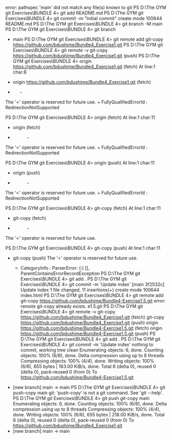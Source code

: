 error: pathspec 'main' did not match any file(s) known to git
PS D:\The GYM git Exercises\BUNDLE 4> git add README.md
PS D:\The GYM git Exercises\BUNDLE 4> git commit -m "Initial commit"
 create mode 100644 README.md
PS D:\The GYM git Exercises\BUNDLE 4> git branch -M main
PS D:\The GYM git Exercises\BUNDLE 4> git branch
* main
PS D:\The GYM git Exercises\BUNDLE 4> git remote add git-copy https://github.com/bdushime/Bundle4_Exercise1.git
PS D:\The GYM git Exercises\BUNDLE 4> git remote -v
git-copy        https://github.com/bdushime/Bundle4_Exercise1.git (push)
PS D:\The GYM git Exercises\BUNDLE 4> origin <https://github.com/bdushime/Bundle4_Exercise1.git> (fetch)
At line:1 char:8
+ origin <https://github.com/bdushime/Bundle4_Exercise1.git> (fetch)
+        ~
The '<' operator is reserved for future use.
    + FullyQualifiedErrorId : RedirectionNotSupported
 
PS D:\The GYM git Exercises\BUNDLE 4> origin    <URL of the first remote> (fetch)
At line:1 char:11
+ origin    <URL of the first remote> (fetch)
+           ~
The '<' operator is reserved for future use.
    + FullyQualifiedErrorId : RedirectionNotSupported
 
PS D:\The GYM git Exercises\BUNDLE 4> origin    <URL of the first remote> (push)
At line:1 char:11
+ origin    <URL of the first remote> (push)
+           ~
The '<' operator is reserved for future use.
    + FullyQualifiedErrorId : RedirectionNotSupported
 
PS D:\The GYM git Exercises\BUNDLE 4> git-copy  <URL of the new remote> (fetch)
At line:1 char:11
+ git-copy  <URL of the new remote> (fetch)
+           ~
The '<' operator is reserved for future use.
 
PS D:\The GYM git Exercises\BUNDLE 4> git-copy  <URL of the new remote> (push)
At line:1 char:11
+ git-copy  <URL of the new remote> (push)
The '<' operator is reserved for future use.
    + CategoryInfo          : ParserError: (:) [], ParentContainsErrorRecordException
PS D:\The GYM git Exercises\BUNDLE 4> git add .
PS D:\The GYM git Exercises\BUNDLE 4> git commit -m 'Update index'
[main 3f2532c] Update index
 1 file changed, 11 insertions(+)
 create mode 100644 index.html
PS D:\The GYM git Exercises\BUNDLE 4> git remote add git-copy https://github.com/bdushime/Bundle4-Exercise1.5.git
error: remote git-copy already exists.
e1.5.git
PS D:\The GYM git Exercises\BUNDLE 4> git remote -v
git-copy        https://github.com/bdushime/Bundle4_Exercise1.git (fetch)
git-copy        https://github.com/bdushime/Bundle4_Exercise1.git (push)
origin  https://github.com/bdushime/Bundle4-Exercise1.5.git (fetch)
origin  https://github.com/bdushime/Bundle4-Exercise1.5.git (push)
PS D:\The GYM git Exercises\BUNDLE 4> git add .
PS D:\The GYM git Exercises\BUNDLE 4> git commit -m 'Update index'
nothing to commit, working tree clean
Enumerating objects: 6, done.
Counting objects: 100% (6/6), done.
Delta compression using up to 8 threads
Compressing objects: 100% (4/4), done.
Writing objects: 100% (6/6), 655 bytes | 163.00 KiB/s, done.
Total 6 (delta 0), reused 0 (delta 0), pack-reused 0 (from 0)
To https://github.com/bdushime/Bundle4-Exercise1.5.git
 * [new branch]      main -> main
PS D:\The GYM git Exercises\BUNDLE 4> git push-copy main
git: 'push-copy' is not a git command. See 'git --help'.
PS D:\The GYM git Exercises\BUNDLE 4> git push git-copy main
Enumerating objects: 6, done.
Counting objects: 100% (6/6), done.
Delta compression using up to 8 threads
Compressing objects: 100% (4/4), done.
Writing objects: 100% (6/6), 655 bytes | 218.00 KiB/s, done.
Total 6 (delta 0), reused 0 (delta 0), pack-reused 0 (from 0)
To https://github.com/bdushime/Bundle4_Exercise1.git
 * [new branch]      main -> main
